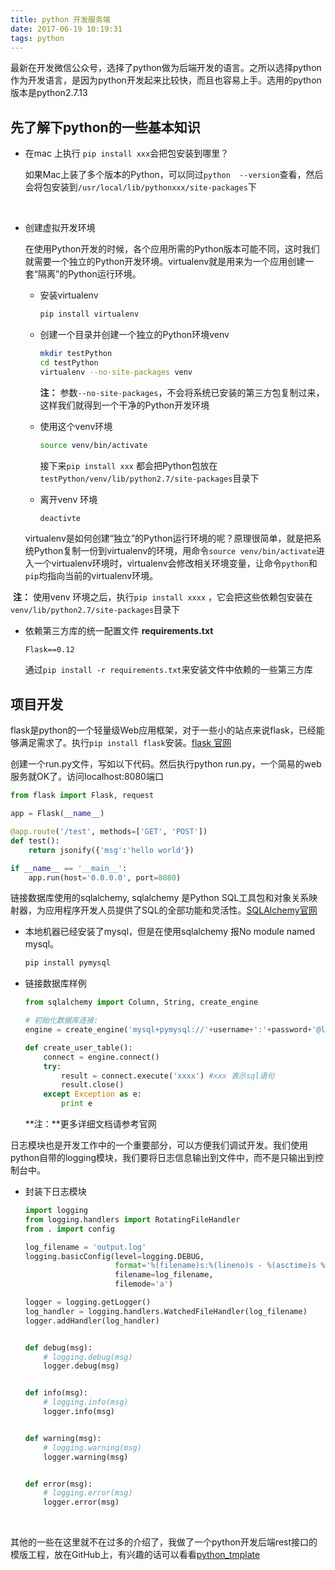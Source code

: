 ```yaml
---
title: python 开发服务端
date: 2017-06-19 10:19:31
tags: python
---
```


最新在开发微信公众号，选择了python做为后端开发的语言。之所以选择python作为开发语言，是因为python开发起来比较快，而且也容易上手。选用的python版本是python2.7.13



## 先了解下python的一些基本知识

- 在mac 上执行  `pip install xxx`会把包安装到哪里？

  如果Mac上装了多个版本的Python，可以同过`python  --version`查看，然后会将包安装到`/usr/local/lib/pythonxxx/site-packages`下

  ​

- 创建虚拟开发环境

  在使用Python开发的时候，各个应用所需的Python版本可能不同，这时我们就需要一个独立的Python开发环境。virtualenv就是用来为一个应用创建一套“隔离”的Python运行环境。

  - 安装virtualenv

    ```sh
    pip install virtualenv
    ```

  - 创建一个目录并创建一个独立的Python环境venv

    ```sh
    mkdir testPython
    cd testPython
    virtualenv --no-site-packages venv
    ```

    **注：** 参数`--no-site-packages`，不会将系统已安装的第三方包复制过来，这样我们就得到一个干净的Python开发环境

  - 使用这个venv环境

    ```sh
    source venv/bin/activate
    ```

    接下来`pip install xxx` 都会把Python包放在`testPython/venv/lib/python2.7/site-packages`目录下

  - 离开venv 环境

     ```sh
     deactivte
     ```

  virtualenv是如何创建“独立”的Python运行环境的呢？原理很简单，就是把系统Python复制一份到virtualenv的环境，用命令`source venv/bin/activate`进入一个virtualenv环境时，virtualenv会修改相关环境变量，让命令`python`和`pip`均指向当前的virtualenv环境。




​	**注：** 使用venv 环境之后，执行`pip install xxxx` ，它会把这些依赖包安装在`venv/lib/python2.7/site-packages`目录下

- 依赖第三方库的统一配置文件 **requirements.txt**

  ```text
  Flask==0.12
  ```

  通过`pip install -r requirements.txt`来安装文件中依赖的一些第三方库




<!-- more -->



## 项目开发

flask是python的一个轻量级Web应用框架，对于一些小的站点来说flask，已经能够满足需求了。执行`pip install flask`安装。[flask 官网](http://flask.pocoo.org/)

创建一个run.py文件，写如以下代码。然后执行python run.py，一个简易的web服务就OK了。访问localhost:8080端口

```python
from flask import Flask, request

app = Flask(__name__)

@app.route('/test', methods=['GET', 'POST'])
def test():
    return jsonify({'msg':'hello world'})

if __name__ == '__main__':
    app.run(host='0.0.0.0', port=8080)
```



链接数据库使用的sqlalchemy,	sqlalchemy 是Python SQL工具包和对象关系映射器，为应用程序开发人员提供了SQL的全部功能和灵活性。[SQLAlchemy官网](http://www.sqlalchemy.org/)


- 本地机器已经安装了mysql，但是在使用sqlalchemy 报No module named mysql。

   ```python 
   pip install pymysql
   ```

- 链接数据库样例

   ```python
   from sqlalchemy import Column, String, create_engine

   # 初始化数据库连接:
   engine = create_engine('mysql+pymysql://'+username+':'+password+'@localhost:3306/doudouSpace')

   def create_user_table():
       connect = engine.connect()
       try:
           result = connect.execute('xxxx') #xxx 表示sql语句
           result.close()
       except Exception as e:
           print e

   ```

   **注：**更多详细文档请参考官网



日志模块也是开发工作中的一个重要部分，可以方便我们调试开发。我们使用python自带的logging模块，我们要将日志信息输出到文件中，而不是只输出到控制台中。

- 封装下日志模块

  ```python
  import logging
  from logging.handlers import RotatingFileHandler
  from . import config

  log_filename = 'output.log'
  logging.basicConfig(level=logging.DEBUG,
                      format='%(filename)s:%(lineno)s - %(asctime)s %(levelname)s %(message)s',
                      filename=log_filename,
                      filemode='a')

  logger = logging.getLogger()
  log_handler = logging.handlers.WatchedFileHandler(log_filename)
  logger.addHandler(log_handler)


  def debug(msg):
      # logging.debug(msg)
      logger.debug(msg)


  def info(msg):
      # logging.info(msg)
      logger.info(msg)


  def warning(msg):
      # logging.warning(msg)
      logger.warning(msg)


  def error(msg):
      # logging.error(msg)
      logger.error(msg)
  ```

  ​

其他的一些在这里就不在过多的介绍了，我做了一个python开发后端rest接口的模版工程，放在GitHub上，有兴趣的话可以看看[python_tmplate](https://github.com/Cocoon-break/python_tmplate)  



